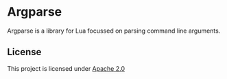 # Argparse

Argparse is a library for Lua focussed on parsing command line arguments.

## License

This project is licensed under [Apache 2.0](LICENSE)